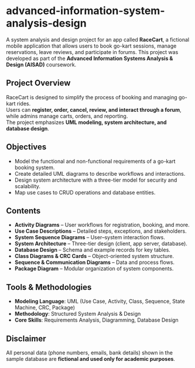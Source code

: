 # advanced-information-system-analysis-design
A system analysis and design project for an app called **RaceCart**, a fictional mobile application that allows users to book go-kart sessions, manage reservations, leave reviews, and participate in forums.   This project was developed as part of the **Advanced Information Systems Analysis &amp; Design (AISAD)** coursework.  

## Project Overview
RaceCart is designed to simplify the process of booking and managing go-kart rides.  
Users can **register, order, cancel, review, and interact through a forum**, while admins manage carts, orders, and reporting.  
The project emphasizes **UML modeling, system architecture, and database design**.  

## Objectives
- Model the functional and non-functional requirements of a go-kart booking system.  
- Create detailed UML diagrams to describe workflows and interactions.  
- Design system architecture with a three-tier model for security and scalability.  
- Map use cases to CRUD operations and database entities.  

## Contents
- **Activity Diagrams** – User workflows for registration, booking, and more.  
- **Use Case Descriptions** – Detailed steps, exceptions, and stakeholders.  
- **System Sequence Diagrams** – User–system interaction flows.  
- **System Architecture** – Three-tier design (client, app server, database).  
- **Database Design** – Schema and example records for key tables.  
- **Class Diagrams & CRC Cards** – Object-oriented system structure.  
- **Sequence & Communication Diagrams** – Data and process flows.  
- **Package Diagram** – Modular organization of system components.

## Tools & Methodologies
- **Modeling Language**: UML (Use Case, Activity, Class, Sequence, State Machine, CRC, Package)  
- **Methodology**: Structured System Analysis & Design  
- **Core Skills**: Requirements Analysis, Diagramming, Database Design  

## Disclaimer
All personal data (phone numbers, emails, bank details) shown in the sample database are **fictional and used only for academic purposes**.
